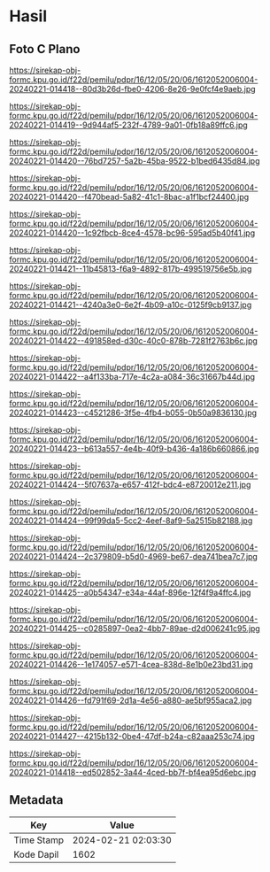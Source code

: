 # Hasil

## Foto C Plano

https://sirekap-obj-formc.kpu.go.id/f22d/pemilu/pdpr/16/12/05/20/06/1612052006004-20240221-014418--80d3b26d-fbe0-4206-8e26-9e0fcf4e9aeb.jpg

https://sirekap-obj-formc.kpu.go.id/f22d/pemilu/pdpr/16/12/05/20/06/1612052006004-20240221-014419--9d944af5-232f-4789-9a01-0fb18a89ffc6.jpg

https://sirekap-obj-formc.kpu.go.id/f22d/pemilu/pdpr/16/12/05/20/06/1612052006004-20240221-014420--76bd7257-5a2b-45ba-9522-b1bed6435d84.jpg

https://sirekap-obj-formc.kpu.go.id/f22d/pemilu/pdpr/16/12/05/20/06/1612052006004-20240221-014420--f470bead-5a82-41c1-8bac-a1f1bcf24400.jpg

https://sirekap-obj-formc.kpu.go.id/f22d/pemilu/pdpr/16/12/05/20/06/1612052006004-20240221-014420--1c92fbcb-8ce4-4578-bc96-595ad5b40f41.jpg

https://sirekap-obj-formc.kpu.go.id/f22d/pemilu/pdpr/16/12/05/20/06/1612052006004-20240221-014421--11b45813-f6a9-4892-817b-499519756e5b.jpg

https://sirekap-obj-formc.kpu.go.id/f22d/pemilu/pdpr/16/12/05/20/06/1612052006004-20240221-014421--4240a3e0-6e2f-4b09-a10c-0125f9cb9137.jpg

https://sirekap-obj-formc.kpu.go.id/f22d/pemilu/pdpr/16/12/05/20/06/1612052006004-20240221-014422--491858ed-d30c-40c0-878b-7281f2763b6c.jpg

https://sirekap-obj-formc.kpu.go.id/f22d/pemilu/pdpr/16/12/05/20/06/1612052006004-20240221-014422--a4f133ba-717e-4c2a-a084-36c31667b44d.jpg

https://sirekap-obj-formc.kpu.go.id/f22d/pemilu/pdpr/16/12/05/20/06/1612052006004-20240221-014423--c4521286-3f5e-4fb4-b055-0b50a9836130.jpg

https://sirekap-obj-formc.kpu.go.id/f22d/pemilu/pdpr/16/12/05/20/06/1612052006004-20240221-014423--b613a557-4e4b-40f9-b436-4a186b660866.jpg

https://sirekap-obj-formc.kpu.go.id/f22d/pemilu/pdpr/16/12/05/20/06/1612052006004-20240221-014424--5f07637a-e657-412f-bdc4-e8720012e211.jpg

https://sirekap-obj-formc.kpu.go.id/f22d/pemilu/pdpr/16/12/05/20/06/1612052006004-20240221-014424--99f99da5-5cc2-4eef-8af9-5a2515b82188.jpg

https://sirekap-obj-formc.kpu.go.id/f22d/pemilu/pdpr/16/12/05/20/06/1612052006004-20240221-014424--2c379809-b5d0-4969-be67-dea741bea7c7.jpg

https://sirekap-obj-formc.kpu.go.id/f22d/pemilu/pdpr/16/12/05/20/06/1612052006004-20240221-014425--a0b54347-e34a-44af-896e-12f4f9a4ffc4.jpg

https://sirekap-obj-formc.kpu.go.id/f22d/pemilu/pdpr/16/12/05/20/06/1612052006004-20240221-014425--c0285897-0ea2-4bb7-89ae-d2d006241c95.jpg

https://sirekap-obj-formc.kpu.go.id/f22d/pemilu/pdpr/16/12/05/20/06/1612052006004-20240221-014426--1e174057-e571-4cea-838d-8e1b0e23bd31.jpg

https://sirekap-obj-formc.kpu.go.id/f22d/pemilu/pdpr/16/12/05/20/06/1612052006004-20240221-014426--fd791f69-2d1a-4e56-a880-ae5bf955aca2.jpg

https://sirekap-obj-formc.kpu.go.id/f22d/pemilu/pdpr/16/12/05/20/06/1612052006004-20240221-014427--4215b132-0be4-47df-b24a-c82aaa253c74.jpg

https://sirekap-obj-formc.kpu.go.id/f22d/pemilu/pdpr/16/12/05/20/06/1612052006004-20240221-014418--ed502852-3a44-4ced-bb7f-bf4ea95d6ebc.jpg


## Metadata

| Key        | Value               |
| ---------- | ------------------- |
| Time Stamp | 2024-02-21 02:03:30 |
| Kode Dapil | 1602                |



